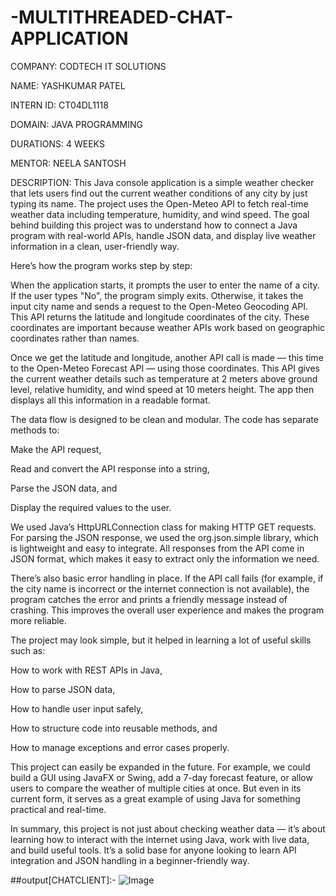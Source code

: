 # -MULTITHREADED-CHAT-APPLICATION
COMPANY: CODTECH IT SOLUTIONS

NAME: YASHKUMAR PATEL

INTERN ID: CT04DL1118

DOMAIN: JAVA PROGRAMMING

DURATIONS: 4 WEEKS

MENTOR: NEELA SANTOSH

DESCRIPTION: This Java console application is a simple weather checker that lets users find out the current weather conditions of any city by just typing its name. The project uses the Open-Meteo API to fetch real-time weather data including temperature, humidity, and wind speed. The goal behind building this project was to understand how to connect a Java program with real-world APIs, handle JSON data, and display live weather information in a clean, user-friendly way.

Here’s how the program works step by step:

When the application starts, it prompts the user to enter the name of a city. If the user types "No", the program simply exits. Otherwise, it takes the input city name and sends a request to the Open-Meteo Geocoding API. This API returns the latitude and longitude coordinates of the city. These coordinates are important because weather APIs work based on geographic coordinates rather than names.

Once we get the latitude and longitude, another API call is made — this time to the Open-Meteo Forecast API — using those coordinates. This API gives the current weather details such as temperature at 2 meters above ground level, relative humidity, and wind speed at 10 meters height. The app then displays all this information in a readable format.

The data flow is designed to be clean and modular. The code has separate methods to:

Make the API request,

Read and convert the API response into a string,

Parse the JSON data, and

Display the required values to the user.

We used Java’s HttpURLConnection class for making HTTP GET requests. For parsing the JSON response, we used the org.json.simple library, which is lightweight and easy to integrate. All responses from the API come in JSON format, which makes it easy to extract only the information we need.

There’s also basic error handling in place. If the API call fails (for example, if the city name is incorrect or the internet connection is not available), the program catches the error and prints a friendly message instead of crashing. This improves the overall user experience and makes the program more reliable.

The project may look simple, but it helped in learning a lot of useful skills such as:

How to work with REST APIs in Java,

How to parse JSON data,

How to handle user input safely,

How to structure code into reusable methods, and

How to manage exceptions and error cases properly.

This project can easily be expanded in the future. For example, we could build a GUI using JavaFX or Swing, add a 7-day forecast feature, or allow users to compare the weather of multiple cities at once. But even in its current form, it serves as a great example of using Java for something practical and real-time.

In summary, this project is not just about checking weather data — it’s about learning how to interact with the internet using Java, work with live data, and build useful tools. It’s a solid base for anyone looking to learn API integration and JSON handling in a beginner-friendly way.


##output[CHATCLIENT]:-
![Image](https://github.com/user-attachments/assets/e0e1a3d8-c2c1-4ea7-b302-6662b31cb77e)
